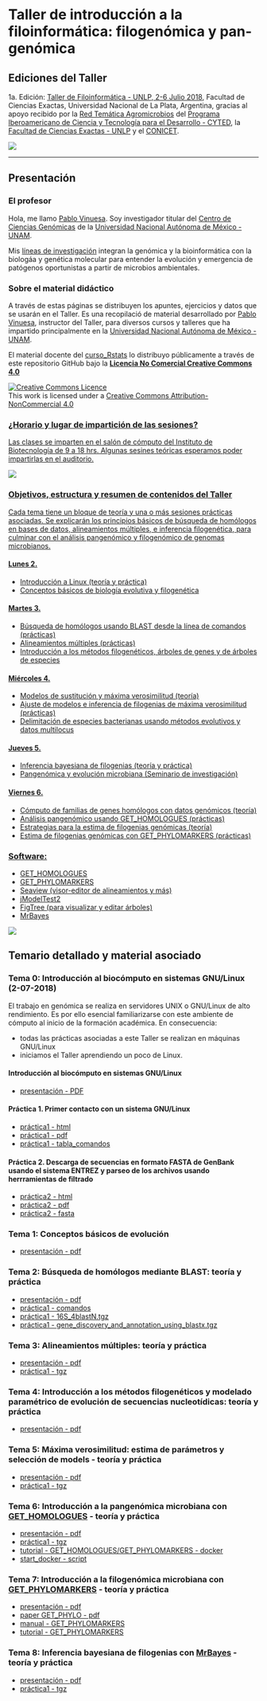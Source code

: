 # Taller de introducci&oacute;n a la filoinform&aacute;tica: filogen&oacute;mica y pan-gen&oacute;mica

## Ediciones del Taller

1a. Edición: [Taller de Filoinformática - UNLP, 2-6 Julio 2018](https://agromicrobios.biol.unlp.edu.ar/?p=221), Facultad de Ciencias Exactas, Universidad Nacional de La Plata, Argentina, gracias al apoyo recibido por la [Red Tem&aacute;tica Agromicrobios](https://agromicrobios.biol.unlp.edu.ar/) del [Programa Iberoamericano de Ciencia y Tecnolog&iacute;a para el Desarrollo - CYTED](http://www.cyted.org/es), la [Facultad de Ciencias Exactas - UNLP](http://www.exactas.unlp.edu.ar/) y el [CONICET](http://www.laplata-conicet.gov.ar/).

<img src="docs/pics/Participantes_curso_intro2phyloinfo_UNLP_2-6Julio2018.jpg" />


***
 
## Presentaci&oacute;n

### El profesor
Hola, me llamo [Pablo Vinuesa](http://www.ccg.unam.mx/~vinuesa/). Soy investigador titular del 
[Centro de Ciencias Gen&oacute;micas](http://www.ccg.unam.mx) de la 
[Universidad Nacional Aut&oacute;noma de M&eacute;xico - UNAM](http://www.unam.mx/).

Mis [l&iacute;neas de investigaci&oacute;n](http://www.ccg.unam.mx/~vinuesa/research.html) 
integran la gen&oacute;mica y la bioinform&aacute;tica con la biolog&aacute;a y gen&eacute;tica molecular para entender 
la evoluci&oacute;n y emergencia de pat&oacute;genos oportunistas a partir de microbios ambientales.

### Sobre el material did&aacute;ctico
A trav&eacute;s de estas p&aacute;ginas se distribuyen los apuntes, ejercicios y datos que se usar&aacute;n en el Taller.
Es una recopilaci&oacute; de material desarrollado por [Pablo Vinuesa](http://www.ccg.unam.mx/~vinuesa/), instructor del Taller, 
para diversos cursos y talleres que ha impartido principalmente en la [Universidad Nacional Aut&oacute;noma de M&eacute;xico - UNAM](https://www.unam.mx/). 

El material docente del [curso_Rstats](https://github.com/vinuesa/curso_Rstats) lo distribuyo p&uacute;blicamente a trav&eacute;s de este repositorio GitHub bajo la [**Licencia No Comercial Creative Commons 4.0**](https://creativecommons.org/licenses/by-nc/4.0/) 

<a rel="license" href="http://creativecommons.org/licenses/by-nc/4.0/"><img alt="Creative Commons Licence" style="border-width:0" src="https://i.creativecommons.org/l/by-nc/4.0/88x31.png" /></a><br />This work is licensed under a <a rel="license" href="http://creativecommons.org/licenses/by-nc/4.0/">Creative Commons Attribution-NonCommercial 4.0 

### ¿Horario y lugar de impartici&oacute;n de las sesiones?
Las clases se imparten en el sal&oacute;n de c&oacute;mputo del Instituto de Biotecnolog&iacute;a 
de 9 a 18 hrs. Algunas sesines te&oacute;ricas esperamos poder impartirlas en el auditorio.


<img src="docs/pics/intro2phyloinfo_aula_UNLP_2-6Julio2018.jpg" />

### Objetivos, estructura y resumen de contenidos del Taller
Cada tema tiene un bloque de teor&iacute;a y una o m&aacute;s sesiones pr&aacute;cticas asociadas. Se explicar&aacute;n los principios b&aacute;sicos de b&uacute;squeda de hom&oacute;logos en bases de datos, alineamientos m&uacute;ltiples, e inferencia filogen&eacute;tica, para culminar con el an&aacute;lisis pangen&oacute;mico y filogen&oacute;mico de genomas microbianos.

#### Lunes 2. 
- Introducción a Linux (teoría y práctica)
- Conceptos básicos de biología evolutiva y filogenética

#### Martes 3. 
- Búsqueda de homólogos usando BLAST desde la línea de comandos (prácticas)
- Alineamientos múltiples (prácticas)
- Introducción a los métodos filogenéticos, árboles de genes y de árboles de especies

#### Miércoles 4. 
- Modelos de sustitución y máxima verosimilitud (teoría)
- Ajuste de modelos e inferencia de filogenias de máxima verosimilitud (prácticas)
- Delimitación de especies bacterianas usando métodos evolutivos y datos multilocus

#### Jueves 5. 
- Inferencia bayesiana de filogenias (teoría y práctica)
- Pangenómica y evolución microbiana (Seminario de investigación)

#### Viernes 6.
- Cómputo de familias de genes homólogos con datos genómicos (teoría)
- Análisis pangenómico usando GET_HOMOLOGUES (prácticas)
- Estrategias para la estima de filogenias genómicas (teoría)
- Estima de filogenias genómicas con GET_PHYLOMARKERS (prácticas)


### Software:

- [GET_HOMOLOGUES](http://eead-csic-compbio)
- [GET_PHYLOMARKERS](https://github.com/vinuesa/)
- [Seaview (visor-editor de alineamientos y más)](http://pbil.univ-lyon1.fr/)
- [jModelTest2](https://github.com/ddarriba/)
- [FigTree (para visualizar y editar árboles)](http://tree.bio.ed.ac.uk/)
- [MrBayes](http://mrbayes.sourceforge)


<img src="docs/pics/La_plata_6Jul18.jpg" />



## Temario detallado y material asociado

<!--

2. Gen&oacute;mica comparativa y pan-gen&oacute;mica [presentaci&oacute;n - PDF](https://github.com/vinuesa/intro2phyloinfo/tree/master/docs/introduccion_a_la_pangenomica_microbiana_OMICAS-UAEM_Mar18.pdf)
 + pr?cticas con [GET_HOMOLOGUES](https://github.com/eead-csic-compbio/get_homologues) [tutorial html](http://eead-csic-compbio.github.io/get_homologues/manual/manual.html)
3. Filogen&oacute;mica y estructura filogen?tica del pan-genoma
 +  pr?cticas con [GET_PHYLOMARKERS](https://github.com/vinuesa/get_phylomarkers)

Desde este sitio se distribuyen los materiales did&aacute;cticos bajo la [licencia de
Creative Commons](https://creativecommons.org/).

-->

### Tema 0: Introducci&oacute;n al bioc&oacute;mputo en sistemas GNU/Linux (2-07-2018)

El trabajo en gen&oacute;mica se realiza en servidores UNIX o GNU/Linux de alto rendimiento. Es por ello 
esencial familiarizarse con este ambiente de c&oacute;mputo al inicio de la formaci&oacute;n acad&eacute;mica. 
En consecuencia:

- todas las pr&aacute;cticas asociadas a este Taller se realizan en m&aacute;quinas GNU/Linux
- iniciamos el Taller aprendiendo un poco de Linux. 

#### Introducci&oacute;n al bioc&oacute;mputo en sistemas GNU/Linux 
- [presentaci&oacute;n - PDF](https://vinuesa.github.io/intro2phyloinfo/Intro2biocomputo_sistemas_en_sistemas_UNIX-Linux.pdf)

#### Pr&aacute;ctica 1. Primer contacto con un sistema GNU/Linux
- [pr&aacute;ctica1 - html](https://vinuesa.github.io/intro2phyloinfo/intro2linux/)
- [pr&aacute;ctica1 - pdf](https://vinuesa.github.io/intro2phyloinfo/intro2linux/working_with_linux_commands.pdf)
- [pr&aacute;ctica1 - tabla_comandos](https://vinuesa.github.io/intro2phyloinfo/intro2linux/linux_commands.tab)


#### Pr&aacute;ctica 2. Descarga de secuencias en formato FASTA de GenBank usando el sistema ENTREZ y parseo de los archivos usando herrramientas de filtrado
- [pr&aacute;ctica2 - html](https://vinuesa.github.io/intro2phyloinfo/practica2_parseo_fastas/)
- [pr&aacute;ctica2 - pdf](https://vinuesa.github.io/intro2phyloinfo/practica2_parseo_fastas/ejercicio_parseo_fastas_ENTREZ.pdf)
- [pr&aacute;ctica2 - fasta](https://vinuesa.github.io/intro2phyloinfo/practica2_parseo_fastas/data/recA_Bradyrhizobium_vinuesa.fa)

### Tema 1: Conceptos básicos de evolución
- [presentación - pdf](https://vinuesa.github.io/intro2phyloinfo/tema1_conceptos_basicos_evolucion/Teoria1_conceptos_básicos_de_filoinformática_y_diversidad_microbiana.pdf)

### Tema 2: Búsqueda de homólogos mediante BLAST: teoría y práctica
- [presentación - pdf](https://vinuesa.github.io/intro2phyloinfo/tema2_BLAST/Tema2_BLAST_OVERVIEW.pdf)
- [pr&aacute;ctica1 - comandos](https://vinuesa.github.io/intro2phyloinfo/tema2_BLAST/data/running_and_parsing_BLAST_from_the_cmmd_line.commands)
- [pr&aacute;ctica1 - 16S_4blastN.tgz ](https://vinuesa.github.io/intro2phyloinfo/tema2_BLAST/data/16S_4blastN.tgz)
- [pr&aacute;ctica1 - gene_discovery_and_annotation_using_blastx.tgz](https://vinuesa.github.io/intro2phyloinfo/tema2_BLAST/data/gene_discovery_and_annotation_using_blastx.tgz)

### Tema 3: Alineamientos múltiples: teoría y práctica
- [presentación - pdf](https://vinuesa.github.io/intro2phyloinfo/tema3_alineamientos_multiples/Tema3_alineamientos_multiples.pdf)
- [pr&aacute;ctica1 - tgz](https://vinuesa.github.io/intro2phyloinfo/tema3_alineamientos_multiples/data/practicas_aln_multiples.tgz)


### Tema 4: Introducción a los métodos filogenéticos y modelado paramétrico de evolución de secuencias nucleotídicas: teoría y práctica
- [presentación - pdf](https://vinuesa.github.io/intro2phyloinfo/tema4_modelos_y_maxima_verosimilitud/Tema4_intro_a_la_filogenetica_y_modelos_de_sustitucion.pdf)

### Tema 5: Máxima verosimilitud: estima de parámetros y selección de models - teoría y práctica
- [presentación - pdf](https://vinuesa.github.io/intro2phyloinfo/tema4_modelos_y_maxima_verosimilitud/Tema5_maxima_verosimilitud_y_seleccion_de_modelos.pdf)
- [pr&aacute;ctica1 - tgz](https://vinuesa.github.io/intro2phyloinfo/tema4_modelos_y_maxima_verosimilitud/data/practicas_MV_y_seleccion_modelos.tgz)


### Tema 6: Introducción a la pangenómica microbiana con [GET_HOMOLOGUES](https://github.com/eead-csic-compbio/get_homologues) - teoría y práctica
- [presentación - pdf](https://vinuesa.github.io/intro2phyloinfo/tema5_get_hom_get_phy/introduccion_a_la_pangenomica_microbiana_UNLP_5Jul18.pdf)
- [pr&aacute;ctica1 - tgz](https://vinuesa.github.io/intro2phyloinfo/tema5_get_hom_get_phy/data/get_hom.tgz)
- [tutorial - GET_HOMOLOGUES/GET_PHYLOMARKERS - docker](https://vinuesa.github.io/get_phylomarkers/#get_phylomarkers-tutorial)
- [start_docker - script](https://vinuesa.github.io/intro2phyloinfo/tema5_get_hom_get_phy/data/start_docker.sh)

### Tema 7: Introducción a la filogenómica microbiana con [GET_PHYLOMARKERS](https://github.com/vinuesa/get_phylomarkers) - teoría y práctica
- [presentación - pdf](https://vinuesa.github.io/intro2phyloinfo/tema5_get_hom_get_phy/introduccion_a_la_filogenomica_microbiana_UNLP_5Jul18.pdf)
- [paper GET_PHYLO - pdf](https://vinuesa.github.io/intro2phyloinfo/tema5_get_hom_get_phy/data/get_phylo/Vinuesa_GET_PHYLOMARKERS_FrontMicro2018.pdf)
- [manual - GET_PHYLOMARKERS](https://vinuesa.github.io/get_phylomarkers/#get_phylomarkers-manual)
- [tutorial - GET_PHYLOMARKERS](https://vinuesa.github.io/get_phylomarkers/#get_phylomarkers-tutorial)


### Tema 8: Inferencia bayesiana de filogenias con [MrBayes](http://mrbayes.sourceforge.net/index.php) - teoría y práctica
- [presentación - pdf](https://vinuesa.github.io/intro2phyloinfo/tema6_inferencia_bayesiana/inferencia_bayesiana_con_MrBayes.pdf)
- [pr&aacute;ctica1 - tgz](https://vinuesa.github.io/intro2phyloinfo/tema6_inferencia_bayesiana/data/MrBayes.tgz)


<!--


#### Pr&aacute;ctica 3. Introducci&oacute;n a la inferencia filogen&oacute;mica usando GET_PHYLOMARKERS
- [pr&aacute;ctica1 - html](https://vinuesa.github.io/get_phylomarkers/)

-->
